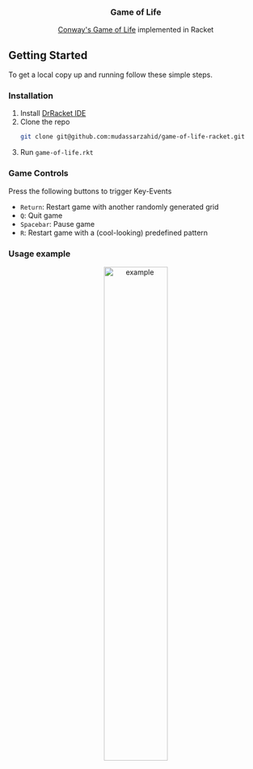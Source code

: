<p align="center">
  <h3 align="center">Game of Life</h3>
  <p align="center">
    <a href="https://en.wikipedia.org/wiki/Conway%27s_Game_of_Life">Conway's Game of Life</a> implemented in Racket
    <br />
</p>


## Getting Started

To get a local copy up and running follow these simple steps.


### Installation

1. Install [DrRacket IDE](https://racket-lang.org/)
2. Clone the repo
   ```sh
   git clone git@github.com:mudassarzahid/game-of-life-racket.git
   ```
3. Run `game-of-life.rkt`

### Game Controls
Press the following buttons to trigger Key-Events
- `Return`: Restart game with another randomly generated grid
- `Q`: Quit game
- `Spacebar`: Pause game
- `R`: Restart game with a (cool-looking) predefined pattern


### Usage example
<div align="center">
<img src="images/example.gif" height="50%" width="50%" alt="example">
</div>
